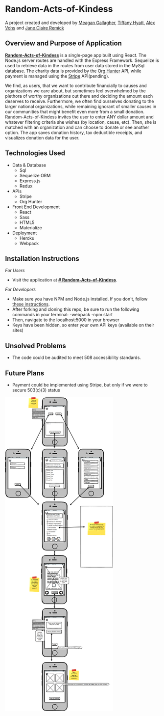 # Random-Acts-of-Kindess
A project created and developed by [Meagan Gallagher](https://github.com/mgallagher06), [Tiffany Hyatt](https://github.com/trenette12), [Alex Vohs](https://github.com/avohs24) and [Jane Claire Remick](https://github.com/pixiephreak)

## Overview and Purpose of Application
[**Random-Acts-of-Kindess**](https://random-acts.herokuapp.com/) is a single-page app built using React. The Node.js server routes are handled with the Express Framework. Sequelize is used to retrieve data in the routes from user data stored in the MySql database. The charity data is provided by the [Org Hunter](https://orghunter.3scale.net/) API, while payment is managed using the [Stripe](https://stripe.com/) API(pending).

We find, as users, that we want to contribute financially to causes and organizations we care about, but sometimes feel overwhelmed by the plethora of worthy organizations out there and deciding the amount each deserves to receive. Furthermore, we often find ourselves donating to the larger national organizations, while remaining ignorant of smaller causes in our communities that might benefit even more from a small donation. Random-Acts-of-Kindess invites the user to enter ANY dollar amount and whatever filtering criteria she wishes (by location, cause, etc). Then, she is matched with an organization and can choose to donate or see another option. The app saves donation history, tax deductible receipts, and visualizes donation data for the user.

## Technologies Used

- Data & Database
  - Sql
  - Sequelize ORM
  - Express.js
  - Redux
- APIs
  - Stripe
  - Org Hunter
- Front End Development
  - React
  - Sass
  - HTML5
  - Materialize
- Deployment
  - Heroku
  - Webpack

## Installation Instructions
*For Users*
- Visit the application at [**# Random-Acts-of-Kindess**](https://random-acts.herokuapp.com/).

*For Developers*
- Make sure you have NPM and Node.js installed. If you don't, follow [these instructions](http://blog.npmjs.org/post/85484771375/how-to-install-npm).
- After forking and cloning this repo, be sure to run the following commands in your terminal:
  -webpack
  -npm start
- Then, navigate to the localhost:5000 in your browser
- Keys have been hidden, so enter your own API keys (available on their sites)

## Unsolved Problems
- The code could be audited to meet 508 accessibility standards.

## Future Plans
- Payment could be implemented using Stripe, but only if we were to secure 503(c)(3) status

![wireframe](/public/assets/imgs/wireframes.jpg)
